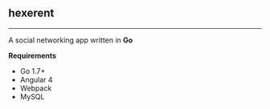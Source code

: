 <h2>hexerent</h2>
<hr>
<p>A social networking app written in <strong>Go</strong><p/>


<div>
  <strong>Requirements</strong>
  <ul>
    <li>Go 1.7+</li>
    <li>Angular 4</li>
    <li>Webpack</li>
    <li>MySQL</li>
  </ul>
</div>
